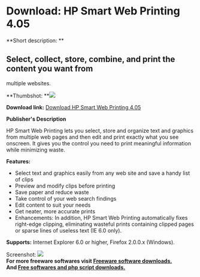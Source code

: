 # Download: HP Smart Web Printing 4.05

**Short description: **

## Select, collect, store, combine, and print the content you want from
multiple websites.

  
**Thumbshot: **![](http://www.freewarefiles.com/screenshot/hpsmartwpprint_md.jpg)   
  
**Download link:** [Download HP Smart Web Printing 4.05](http://freesoftwares.boysofts.com/HP-Smart-Web-Printing_program_46073.html)  
  

**Publisher's Description**  
  

HP Smart Web Printing lets you select, store and organize text and graphics
from multiple web pages and then edit and print exactly what you see onscreen.
It gives you the control you need to print meaningful information while
minimizing waste.

**Features:**

  * Select text and graphics easily from any web site and save a handy list of clips 
  * Preview and modify clips before printing 
  * Save paper and reduce waste 
  * Take control of your web search findings 
  * Edit content to suit your needs 
  * Get neater, more accurate prints 
  * Enhancements: In addition, HP Smart Web Printing automatically fixes right-edge clipping, eliminating wasteful prints containing clipped pages or sparse lines of useless text (IE 6.0 only). 

**Supports:** Internet Explorer 6.0 or higher, Firefox 2.0.0.x (Windows).

  
  
Screenshot: ![](http://www.freewarefiles.com/screenshot/hpsmartwpprint.jpg)  
**For more freeware softwares visit [Freeware software downloads.](http://freesoftwares.boysofts.com/)**   
**And [Free softwares and php script downloads.](http://www.boysofts.com/)**


